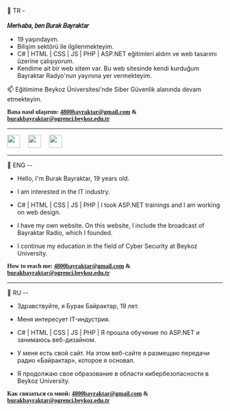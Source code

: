 
👋 TR -
 <br><br><b>𝑀𝑒𝑟ℎ𝑎𝑏𝑎, 𝑏𝑒𝑛 𝐵𝑢𝑟𝑎𝑘 𝐵𝑎𝑦𝑟𝑎𝑘𝑡𝑎𝑟</b>
-  19 yaşındayım.
-  Bilişim sektörü ile ilgilenmekteyim.
-  C# | HTML | CSS | JS | PHP | ASP.NET eğitimleri aldım ve web tasarımı üzerine çalışıyorum.
-  Kendime ait bir web sitem var. Bu web sitesinde kendi kurduğum Bayraktar Radyo'nun yayınına yer vermekteyim.

📫 Eğitimime Beykoz Üniversitesi'nde Siber Güvenlik alanında devam etmekteyim.

<b style="font-family:Verdana"> Bana nasıl ulaşırım: 4800bayraktar@gmail.com & burakbayraktar@ogrenci.beykoz.edu.tr </b><br>

<hr>
<a href="https://instagram.com/_brkbyrktr"><img src="https://upload.wikimedia.org/wikipedia/commons/thumb/e/e7/Instagram_logo_2016.svg/2048px-Instagram_logo_2016.svg.png" width="30" height="30" /></a>
<a href="https://www.linkedin.com/in/brkbyrktr/" style="margin-left:15px; margin-right:15px;"><img src="https://cdn-icons-png.flaticon.com/512/174/174857.png" width="30" height="30" /></a>
<a href="https://twitter.com/4805bayraktar"><img src="https://upload.wikimedia.org/wikipedia/commons/thumb/4/4f/Twitter-logo.svg/2491px-Twitter-logo.svg.png" width="30" height="30" /></a>

<hr>

👋 ENG --
- Hello, I'm Burak Bayraktar, 19 years old.
- I am interested in the IT industry.
- C# | HTML | CSS | JS | PHP | I took ASP.NET trainings and I am working on web design.

- I have my own website. On this website, I include the broadcast of Bayraktar Radio, which I founded.

- I continue my education in the field of Cyber Security at Beykoz University.

<b style="font-family:Verdana"> How to reach me: 4800bayraktar@gmail.com & burakbayraktar@ogrenci.beykoz.edu.tr </b>


<hr>

👋 RU --
- Здравствуйте, я Бурак Байрактар, 19 лет.
- Меня интересует IT-индустрия.
- С# | HTML | CSS | JS | PHP | Я прошла обучение по ASP.NET и занимаюсь веб-дизайном.

- У меня есть свой сайт. На этом веб-сайте я размещаю передачи радио «Байрактар», которое я основал.

- Я продолжаю свое образование в области кибербезопасности в Beykoz University.

<b style="font-family:Verdana"> Как связаться со мной: 4800bayraktar@gmail.com & burakbayraktar@ogrenci.beykoz.edu.tr </b>

